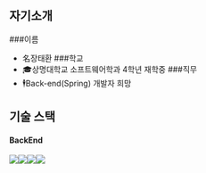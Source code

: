 ## 자기소개 
###이름
- 名장태환
###학교
- 🎓상명대학교 소프트웨어학과 4학년 재학중
###직무
- 🕴️Back-end(Spring) 개발자 희망


## 기술 스택
#### BackEnd
<img src="https://img.shields.io/badge/springboot-6DB33F?style=for-the-badge&logo=springboot&logoColor=white"><img src="https://img.shields.io/badge/springsecurity-6DB33F?style=for-the-badge&logo=springsecurity&logoColor=white"><img src="https://img.shields.io/badge/ubuntu-E95420?style=for-the-badge&logo=ubuntu&logoColor=white"><img src="https://img.shields.io/badge/mysql-4479A1?style=for-the-badge&logo=mysql&logoColor=white">

